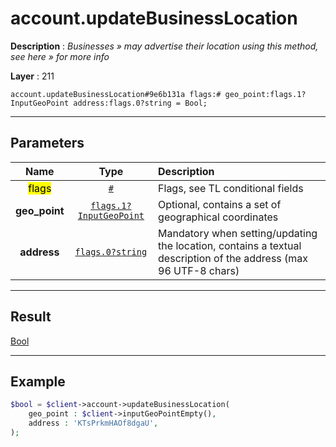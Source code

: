 # account.updateBusinessLocation

**Description** : *Businesses » may advertise their location using this method, see here » for more info*

**Layer** : 211

```tl
account.updateBusinessLocation#9e6b131a flags:# geo_point:flags.1?InputGeoPoint address:flags.0?string = Bool;
```

---

## Parameters

| Name | Type | Description |
| :---: | :---: | :--- |
| <mark>flags</mark> | [`#`](type/#) | Flags, see TL conditional fields |
| **geo_point** | [`flags.1?InputGeoPoint`](type/InputGeoPoint) | Optional, contains a set of geographical coordinates |
| **address** | [`flags.0?string`](type/string) | Mandatory when setting/updating the location, contains a textual description of the address (max 96 UTF-8 chars) |

---

## Result

[Bool](type/Bool)

---

## Example

```php
$bool = $client->account->updateBusinessLocation(
	geo_point : $client->inputGeoPointEmpty(),
	address : 'KTsPrkmHAOf8dgaU',
);
```